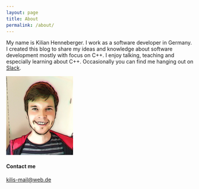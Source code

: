 ```yaml
---
layout: page
title: About
permalink: /about/
---
```



My name is Kilian Henneberger. I work as a software developer in Germany.
I created this blog to share my ideas and knowledge about software development
mostly with focus on C++. I enjoy talking, teaching and especially learning about C++.
Occasionally you can find me hanging out on [Slack](cpplang.slack.com).

<img src="/assets/profilepicture.jpeg" style="max-width:180px"/>

#### Contact me

[kilis-mail@web.de](mailto:kilis-mail@web.de)